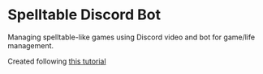 # Spelltable Discord Bot

Managing spelltable-like games using Discord video and bot for game/life management.

Created following [this tutorial](https://discord.com/developers/docs/tutorials/hosting-on-cloudflare-workers)